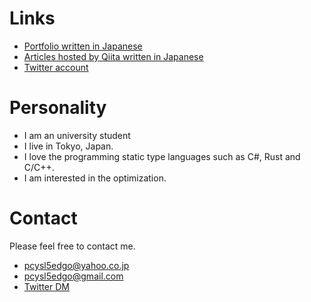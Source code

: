 # Links

- [Portfolio  written in Japanese](Portfolio.md)
- [Articles hosted by Qiita written in Japanese](https://qiita.com/pCYSl5EDgo)
- [Twitter account](https://twitter.com/pCYSl5EDgo)

# Personality

- I am an university student
- I live in Tokyo, Japan.
- I love the programming static type languages such as C#, Rust and C/C++.
- I am interested in the optimization.

# Contact

Please feel free to contact me.

- pcysl5edgo@yahoo.co.jp
- pcysl5edgo@gmail.com
- [Twitter DM](https://twitter.com/pCYSl5EDgo)
